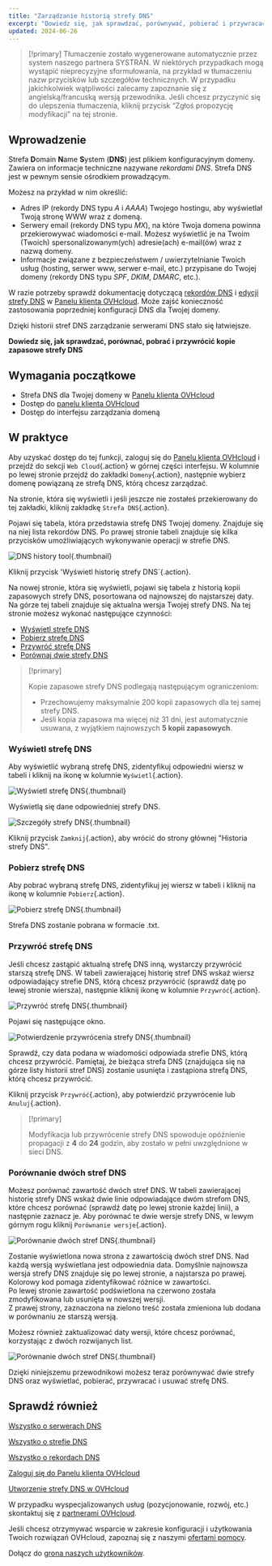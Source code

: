 ```yaml
---
title: "Zarządzanie historią strefy DNS"
excerpt: "Dowiedz się, jak sprawdzać, porównywać, pobierać i przywracać kopie zapasowe strefy DNS"
updated: 2024-06-26
---
```


> [!primary]
> Tłumaczenie zostało wygenerowane automatycznie przez system naszego partnera SYSTRAN. W niektórych przypadkach mogą wystąpić nieprecyzyjne sformułowania, na przykład w tłumaczeniu nazw przycisków lub szczegółów technicznych. W przypadku jakichkolwiek wątpliwości zalecamy zapoznanie się z angielską/francuską wersją przewodnika. Jeśli chcesz przyczynić się do ulepszenia tłumaczenia, kliknij przycisk “Zgłoś propozycję modyfikacji” na tej stronie.
>

## Wprowadzenie

Strefa **D**omain **N**ame **S**ystem (**DNS**) jest plikiem konfiguracyjnym domeny. Zawiera on informacje techniczne nazywane *rekordami DNS*. Strefa DNS jest w pewnym sensie ośrodkiem prowadzącym.

Możesz na przykład w nim określić:

- Adres IP (rekordy DNS typu *A* i *AAAA*) Twojego hostingu, aby wyświetlał Twoją stronę WWW wraz z domeną.
- Serwery email (rekordy DNS typu *MX*), na które Twoja domena powinna przekierowywać wiadomości e-mail. Możesz wyświetlić je na Twoim (Twoich) spersonalizowanym(ych) adresie(ach) e-mail(ów) wraz z nazwą domeny.
- Informacje związane z bezpieczeństwem / uwierzytelnianie Twoich usług (hosting, serwer www, serwer e-mail, etc.) przypisane do Twojej domeny (rekordy DNS typu *SPF*, *DKIM*, *DMARC*, etc.).

W razie potrzeby sprawdź dokumentację dotyczącą [rekordów DNS](/pages/web_cloud/domains/dns_zone_records) i [edycji strefy DNS](/pages/web_cloud/domains/dns_zone_edit) w [Panelu klienta OVHcloud](/links/manager).
Może zajść konieczność zastosowania poprzedniej konfiguracji DNS dla Twojej domeny.

Dzięki historii stref DNS zarządzanie serwerami DNS stało się łatwiejsze.

**Dowiedz się, jak sprawdzać, porównać, pobrać i przywrócić kopie zapasowe strefy DNS**

## Wymagania początkowe

- Strefa DNS dla Twojej domeny w [Panelu klienta OVHcloud](/links/manager)
- Dostęp do [panelu klienta OVHcloud](/links/manager)
- Dostęp do interfejsu zarządzania domeną

## W praktyce

Aby uzyskać dostęp do tej funkcji, zaloguj się do [Panelu klienta OVHcloud](/links/manager) i przejdź do sekcji `Web Cloud`{.action} w górnej części interfejsu. W kolumnie po lewej stronie przejdź do zakładki `Domeny`{.action}, następnie wybierz domenę powiązaną ze strefą DNS, którą chcesz zarządzać.

Na stronie, która się wyświetli i jeśli jeszcze nie zostałeś przekierowany do tej zakładki, kliknij zakładkę `Strefa DNS`{.action}.

Pojawi się tabela, która przedstawia strefę DNS Twojej domeny. Znajduje się na niej lista rekordów DNS. Po prawej stronie tabeli znajduje się kilka przycisków umożliwiających wykonywanie operacji w strefie DNS. 

![DNS history tool](images/dns-zone-history.png){.thumbnail}

Kliknij przycisk 'Wyświetl historię strefy DNS`{.action}. 

Na nowej stronie, która się wyświetli, pojawi się tabela z historią kopii zapasowych strefy DNS, posortowana od najnowszej do najstarszej daty. Na górze tej tabeli znajduje się aktualna wersja Twojej strefy DNS. Na tej stronie możesz wykonać następujące czynności:

- [Wyświetl strefę DNS](#view)
- [Pobierz strefę DNS](#download)
- [Przywróć strefę DNS](#restore)
- [Porównaj dwie strefy DNS](#compare)

> [!primary]
>
> Kopie zapasowe strefy DNS podlegają następującym ograniczeniom:
>
> - Przechowujemy maksymalnie 200 kopii zapasowych dla tej samej strefy DNS.
> - Jeśli kopia zapasowa ma więcej niż 31 dni, jest automatycznie usuwana, z wyjątkiem najnowszych **5 kopii zapasowych**.
>

### Wyświetl strefę DNS <a name="view"></a>

Aby wyświetlić wybraną strefę DNS, zidentyfikuj odpowiedni wiersz w tabeli i kliknij na ikonę w kolumnie `Wyświetl`{.action}.

![Wyświetl strefę DNS](images/visualize-dns-eyes.png){.thumbnail}

Wyświetlą się dane odpowiedniej strefy DNS.

![Szczegóły strefy DNS](images/details-dns-zone.png){.thumbnail}

Kliknij przycisk `Zamknij`{.action}, aby wrócić do strony głównej "Historia strefy DNS".

### Pobierz strefę DNS <a name="download"></a>

Aby pobrać wybraną strefę DNS, zidentyfikuj jej wiersz w tabeli i kliknij na ikonę w kolumnie `Pobierz`{.action}.

![Pobierz strefę DNS](images/download-dns-zone.png){.thumbnail}

Strefa DNS zostanie pobrana w formacie .txt.

### Przywróć strefę DNS <a name="restore"></a>

Jeśli chcesz zastąpić aktualną strefę DNS inną, wystarczy przywrócić starszą strefę DNS. W tabeli zawierającej historię stref DNS wskaż wiersz odpowiadający strefie DNS, którą chcesz przywrócić (sprawdź datę po lewej stronie wiersza), następnie kliknij ikonę w kolumnie `Przywróć`{.action}.

![Przywróć strefę DNS](images/restore-dns-zone.png){.thumbnail}

Pojawi się następujące okno.

![Potwierdzenie przywrócenia strefy DNS](images/confirmation-restore-dns-zone.png){.thumbnail}

Sprawdź, czy data podana w wiadomości odpowiada strefie DNS, którą chcesz przywrócić. Pamiętaj, że bieżąca strefa DNS (znajdująca się na górze listy historii stref DNS) zostanie usunięta i zastąpiona strefą DNS, którą chcesz przywrócić.

Kliknij przycisk `Przywróć`{.action}, aby potwierdzić przywrócenie lub `Anuluj`{.action}.

> [!primary]
>
> Modyfikacja lub przywrócenie strefy DNS spowoduje opóźnienie propagacji z **4** do **24** godzin, aby zostało w pełni uwzględnione w sieci DNS.
>

### Porównanie dwóch stref DNS <a name="compare"></a>

Możesz porównać zawartość dwóch stref DNS. W tabeli zawierającej historię strefy DNS wskaż dwie linie odpowiadające dwóm strefom DNS, które chcesz porównać (sprawdź datę po lewej stronie każdej linii), a następnie zaznacz je. Aby porównać te dwie wersje strefy DNS, w lewym górnym rogu kliknij `Porównanie wersje`{.action}.

![Porównanie dwóch stref DNS](images/compare-two-dns-zone.png){.thumbnail}

Zostanie wyświetlona nowa strona z zawartością dwóch stref DNS. Nad każdą wersją wyświetlana jest odpowiednia data. Domyślnie najnowsza wersja strefy DNS znajduje się po lewej stronie, a najstarsza po prawej. Kolorowy kod pomaga zidentyfikować różnice w zawartości.<br>
Po lewej stronie zawartość podświetlona na czerwono została zmodyfikowana lub usunięta w nowszej wersji.<br>
Z prawej strony, zaznaczona na zielono treść została zmieniona lub dodana w porównaniu ze starszą wersją. 

Możesz również zaktualizować daty wersji, które chcesz porównać, korzystając z dwóch rozwijanych list.

![Porównanie dwóch stref DNS](images/compare-dns-zone-details.png){.thumbnail}

Dzięki niniejszemu przewodnikowi możesz teraz porównywać dwie strefy DNS oraz wyświetlać, pobierać, przywracać i usuwać strefę DNS.

## Sprawdź również

[Wszystko o serwerach DNS](/pages/web_cloud/domains/dns_server_general_information)

[Wszystko o strefie DNS](/pages/web_cloud/domains/dns_zone_general_information)

[Wszystko o rekordach DNS](/pages/web_cloud/domains/dns_zone_records)

[Zaloguj się do Panelu klienta OVHcloud](/pages/account_and_service_management/account_information/ovhcloud-account-login)

[Utworzenie strefy DNS w OVHcloud](/pages/web_cloud/domains/dns_zone_create)

W przypadku wyspecjalizowanych usług (pozycjonowanie, rozwój, etc.) skontaktuj się z [partnerami OVHcloud](/links/partner).

Jeśli chcesz otrzymywać wsparcie w zakresie konfiguracji i użytkowania Twoich rozwiązań OVHcloud, zapoznaj się z naszymi [ofertami pomocy](/links/support).

Dołącz do [grona naszych użytkowników](/links/community).